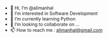 - 👋 Hi, I’m @alimanhal
- 👀 I’m interested in Software Development
- 🌱 I’m currently learning Python 
- 💞️ I’m looking to collaborate on ...
- 📫 How to reach me : alimanhal@gmail.com 

<!---
alimanhal/alimanhal is a ✨ special ✨ repository because its `README.md` (this file) appears on your GitHub profile.
You can click the Preview link to take a look at your changes.
--->
